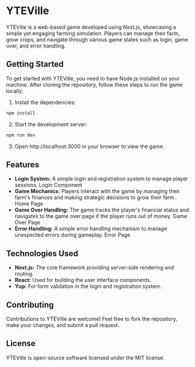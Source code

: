 # YTEVille

YTEVille is a web-based game developed using Next.js, showcasing a simple yet engaging farming simulation. Players can manage their farm, grow crops, and navigate through various game states such as login, game over, and error handling.

## Getting Started

To get started with YTEVille, you need to have Node.js installed on your machine. After cloning the repository, follow these steps to run the game locally:

1. Install the dependencies:

```bash
npm install
```

2. Start the development server:

```bash
npm run dev
```

3. Open http://localhost:3000 in your browser to view the game.

## Features

- **Login System:** A simple login and registration system to manage player sessions. Login Component
- **Game Mechanics:** Players interact with the game by managing their farm's finances and making strategic decisions to grow their farm. Home Page
- **Game Over Handling:** The game tracks the player's financial status and navigates to the game over page if the player runs out of money. Game Over Page
- **Error Handling:** A simple error handling mechanism to manage unexpected errors during gameplay. Error Page

## Technologies Used

- **Next.js:** The core framework providing server-side rendering and routing.
- **React:** Used for building the user interface components.
- **Yup:** For form validation in the login and registration system.

## Contributing

Contributions to YTEVille are welcome! Feel free to fork the repository, make your changes, and submit a pull request.

## License

YTEVille is open-source software licensed under the MIT license.

